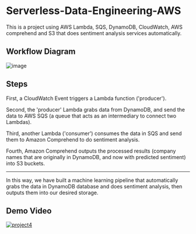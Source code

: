 # Serverless-Data-Engineering-AWS
This is a project using AWS Lambda, SQS, DynamoDB, CloudWatch, AWS comprehend and S3 that does sentiment analysis services automatically.



## Workflow Diagram
![image](https://user-images.githubusercontent.com/37522943/113690487-73afdd00-9699-11eb-9580-ce20aa204b06.png)

## Steps
First, a CloudWatch Event triggers a Lambda function ('producer').

Second, the 'producer' Lambda grabs data from DynamoDB, and send the data to AWS SQS (a queue that acts as an intermediary to connect two Lambdas).

Third, another Lambda ('consumer') consumes the data in SQS and send them to Amazon Comprehend to do sentiment analysis.

Fourth, Amazon Comprehend outputs the processed results (company names that are originally in DynamoDB, and now with predicted sentiment) into S3 buckets.

---

In this way, we have built a machine learning pipeline that automatically grabs the data in DynamoDB database and does sentiment analysis, then outputs them into our desired storage.

## Demo Video

[![project4](https://user-images.githubusercontent.com/37522943/113825927-91d81480-974f-11eb-87a3-4f85dbe51985.png)](https://youtu.be/bCpnJy3YbzE)
